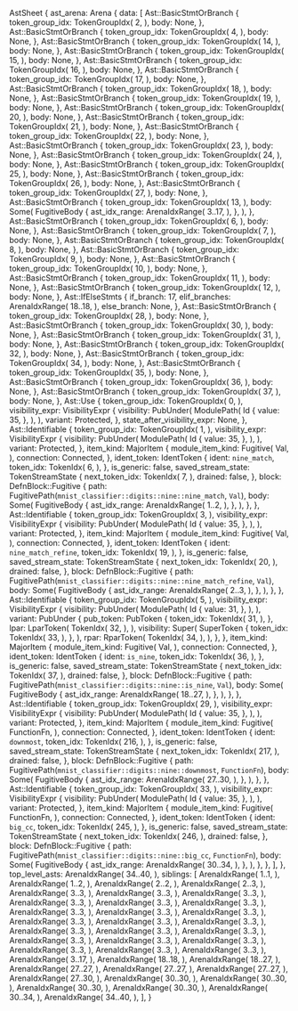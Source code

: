 AstSheet {
    ast_arena: Arena {
        data: [
            Ast::BasicStmtOrBranch {
                token_group_idx: TokenGroupIdx(
                    2,
                ),
                body: None,
            },
            Ast::BasicStmtOrBranch {
                token_group_idx: TokenGroupIdx(
                    4,
                ),
                body: None,
            },
            Ast::BasicStmtOrBranch {
                token_group_idx: TokenGroupIdx(
                    14,
                ),
                body: None,
            },
            Ast::BasicStmtOrBranch {
                token_group_idx: TokenGroupIdx(
                    15,
                ),
                body: None,
            },
            Ast::BasicStmtOrBranch {
                token_group_idx: TokenGroupIdx(
                    16,
                ),
                body: None,
            },
            Ast::BasicStmtOrBranch {
                token_group_idx: TokenGroupIdx(
                    17,
                ),
                body: None,
            },
            Ast::BasicStmtOrBranch {
                token_group_idx: TokenGroupIdx(
                    18,
                ),
                body: None,
            },
            Ast::BasicStmtOrBranch {
                token_group_idx: TokenGroupIdx(
                    19,
                ),
                body: None,
            },
            Ast::BasicStmtOrBranch {
                token_group_idx: TokenGroupIdx(
                    20,
                ),
                body: None,
            },
            Ast::BasicStmtOrBranch {
                token_group_idx: TokenGroupIdx(
                    21,
                ),
                body: None,
            },
            Ast::BasicStmtOrBranch {
                token_group_idx: TokenGroupIdx(
                    22,
                ),
                body: None,
            },
            Ast::BasicStmtOrBranch {
                token_group_idx: TokenGroupIdx(
                    23,
                ),
                body: None,
            },
            Ast::BasicStmtOrBranch {
                token_group_idx: TokenGroupIdx(
                    24,
                ),
                body: None,
            },
            Ast::BasicStmtOrBranch {
                token_group_idx: TokenGroupIdx(
                    25,
                ),
                body: None,
            },
            Ast::BasicStmtOrBranch {
                token_group_idx: TokenGroupIdx(
                    26,
                ),
                body: None,
            },
            Ast::BasicStmtOrBranch {
                token_group_idx: TokenGroupIdx(
                    27,
                ),
                body: None,
            },
            Ast::BasicStmtOrBranch {
                token_group_idx: TokenGroupIdx(
                    13,
                ),
                body: Some(
                    FugitiveBody {
                        ast_idx_range: ArenaIdxRange(
                            3..17,
                        ),
                    },
                ),
            },
            Ast::BasicStmtOrBranch {
                token_group_idx: TokenGroupIdx(
                    6,
                ),
                body: None,
            },
            Ast::BasicStmtOrBranch {
                token_group_idx: TokenGroupIdx(
                    7,
                ),
                body: None,
            },
            Ast::BasicStmtOrBranch {
                token_group_idx: TokenGroupIdx(
                    8,
                ),
                body: None,
            },
            Ast::BasicStmtOrBranch {
                token_group_idx: TokenGroupIdx(
                    9,
                ),
                body: None,
            },
            Ast::BasicStmtOrBranch {
                token_group_idx: TokenGroupIdx(
                    10,
                ),
                body: None,
            },
            Ast::BasicStmtOrBranch {
                token_group_idx: TokenGroupIdx(
                    11,
                ),
                body: None,
            },
            Ast::BasicStmtOrBranch {
                token_group_idx: TokenGroupIdx(
                    12,
                ),
                body: None,
            },
            Ast::IfElseStmts {
                if_branch: 17,
                elif_branches: ArenaIdxRange(
                    18..18,
                ),
                else_branch: None,
            },
            Ast::BasicStmtOrBranch {
                token_group_idx: TokenGroupIdx(
                    28,
                ),
                body: None,
            },
            Ast::BasicStmtOrBranch {
                token_group_idx: TokenGroupIdx(
                    30,
                ),
                body: None,
            },
            Ast::BasicStmtOrBranch {
                token_group_idx: TokenGroupIdx(
                    31,
                ),
                body: None,
            },
            Ast::BasicStmtOrBranch {
                token_group_idx: TokenGroupIdx(
                    32,
                ),
                body: None,
            },
            Ast::BasicStmtOrBranch {
                token_group_idx: TokenGroupIdx(
                    34,
                ),
                body: None,
            },
            Ast::BasicStmtOrBranch {
                token_group_idx: TokenGroupIdx(
                    35,
                ),
                body: None,
            },
            Ast::BasicStmtOrBranch {
                token_group_idx: TokenGroupIdx(
                    36,
                ),
                body: None,
            },
            Ast::BasicStmtOrBranch {
                token_group_idx: TokenGroupIdx(
                    37,
                ),
                body: None,
            },
            Ast::Use {
                token_group_idx: TokenGroupIdx(
                    0,
                ),
                visibility_expr: VisibilityExpr {
                    visibility: PubUnder(
                        ModulePath(
                            Id {
                                value: 35,
                            },
                        ),
                    ),
                    variant: Protected,
                },
                state_after_visibility_expr: None,
            },
            Ast::Identifiable {
                token_group_idx: TokenGroupIdx(
                    1,
                ),
                visibility_expr: VisibilityExpr {
                    visibility: PubUnder(
                        ModulePath(
                            Id {
                                value: 35,
                            },
                        ),
                    ),
                    variant: Protected,
                },
                item_kind: MajorItem {
                    module_item_kind: Fugitive(
                        Val,
                    ),
                    connection: Connected,
                },
                ident_token: IdentToken {
                    ident: `nine_match`,
                    token_idx: TokenIdx(
                        6,
                    ),
                },
                is_generic: false,
                saved_stream_state: TokenStreamState {
                    next_token_idx: TokenIdx(
                        7,
                    ),
                    drained: false,
                },
                block: DefnBlock::Fugitive {
                    path: FugitivePath(`mnist_classifier::digits::nine::nine_match`, `Val`),
                    body: Some(
                        FugitiveBody {
                            ast_idx_range: ArenaIdxRange(
                                1..2,
                            ),
                        },
                    ),
                },
            },
            Ast::Identifiable {
                token_group_idx: TokenGroupIdx(
                    3,
                ),
                visibility_expr: VisibilityExpr {
                    visibility: PubUnder(
                        ModulePath(
                            Id {
                                value: 35,
                            },
                        ),
                    ),
                    variant: Protected,
                },
                item_kind: MajorItem {
                    module_item_kind: Fugitive(
                        Val,
                    ),
                    connection: Connected,
                },
                ident_token: IdentToken {
                    ident: `nine_match_refine`,
                    token_idx: TokenIdx(
                        19,
                    ),
                },
                is_generic: false,
                saved_stream_state: TokenStreamState {
                    next_token_idx: TokenIdx(
                        20,
                    ),
                    drained: false,
                },
                block: DefnBlock::Fugitive {
                    path: FugitivePath(`mnist_classifier::digits::nine::nine_match_refine`, `Val`),
                    body: Some(
                        FugitiveBody {
                            ast_idx_range: ArenaIdxRange(
                                2..3,
                            ),
                        },
                    ),
                },
            },
            Ast::Identifiable {
                token_group_idx: TokenGroupIdx(
                    5,
                ),
                visibility_expr: VisibilityExpr {
                    visibility: PubUnder(
                        ModulePath(
                            Id {
                                value: 31,
                            },
                        ),
                    ),
                    variant: PubUnder {
                        pub_token: PubToken {
                            token_idx: TokenIdx(
                                31,
                            ),
                        },
                        lpar: LparToken(
                            TokenIdx(
                                32,
                            ),
                        ),
                        visibility: Super(
                            SuperToken {
                                token_idx: TokenIdx(
                                    33,
                                ),
                            },
                        ),
                        rpar: RparToken(
                            TokenIdx(
                                34,
                            ),
                        ),
                    },
                },
                item_kind: MajorItem {
                    module_item_kind: Fugitive(
                        Val,
                    ),
                    connection: Connected,
                },
                ident_token: IdentToken {
                    ident: `is_nine`,
                    token_idx: TokenIdx(
                        36,
                    ),
                },
                is_generic: false,
                saved_stream_state: TokenStreamState {
                    next_token_idx: TokenIdx(
                        37,
                    ),
                    drained: false,
                },
                block: DefnBlock::Fugitive {
                    path: FugitivePath(`mnist_classifier::digits::nine::is_nine`, `Val`),
                    body: Some(
                        FugitiveBody {
                            ast_idx_range: ArenaIdxRange(
                                18..27,
                            ),
                        },
                    ),
                },
            },
            Ast::Identifiable {
                token_group_idx: TokenGroupIdx(
                    29,
                ),
                visibility_expr: VisibilityExpr {
                    visibility: PubUnder(
                        ModulePath(
                            Id {
                                value: 35,
                            },
                        ),
                    ),
                    variant: Protected,
                },
                item_kind: MajorItem {
                    module_item_kind: Fugitive(
                        FunctionFn,
                    ),
                    connection: Connected,
                },
                ident_token: IdentToken {
                    ident: `downmost`,
                    token_idx: TokenIdx(
                        216,
                    ),
                },
                is_generic: false,
                saved_stream_state: TokenStreamState {
                    next_token_idx: TokenIdx(
                        217,
                    ),
                    drained: false,
                },
                block: DefnBlock::Fugitive {
                    path: FugitivePath(`mnist_classifier::digits::nine::downmost`, `FunctionFn`),
                    body: Some(
                        FugitiveBody {
                            ast_idx_range: ArenaIdxRange(
                                27..30,
                            ),
                        },
                    ),
                },
            },
            Ast::Identifiable {
                token_group_idx: TokenGroupIdx(
                    33,
                ),
                visibility_expr: VisibilityExpr {
                    visibility: PubUnder(
                        ModulePath(
                            Id {
                                value: 35,
                            },
                        ),
                    ),
                    variant: Protected,
                },
                item_kind: MajorItem {
                    module_item_kind: Fugitive(
                        FunctionFn,
                    ),
                    connection: Connected,
                },
                ident_token: IdentToken {
                    ident: `big_cc`,
                    token_idx: TokenIdx(
                        245,
                    ),
                },
                is_generic: false,
                saved_stream_state: TokenStreamState {
                    next_token_idx: TokenIdx(
                        246,
                    ),
                    drained: false,
                },
                block: DefnBlock::Fugitive {
                    path: FugitivePath(`mnist_classifier::digits::nine::big_cc`, `FunctionFn`),
                    body: Some(
                        FugitiveBody {
                            ast_idx_range: ArenaIdxRange(
                                30..34,
                            ),
                        },
                    ),
                },
            },
        ],
    },
    top_level_asts: ArenaIdxRange(
        34..40,
    ),
    siblings: [
        ArenaIdxRange(
            1..1,
        ),
        ArenaIdxRange(
            1..2,
        ),
        ArenaIdxRange(
            2..2,
        ),
        ArenaIdxRange(
            2..3,
        ),
        ArenaIdxRange(
            3..3,
        ),
        ArenaIdxRange(
            3..3,
        ),
        ArenaIdxRange(
            3..3,
        ),
        ArenaIdxRange(
            3..3,
        ),
        ArenaIdxRange(
            3..3,
        ),
        ArenaIdxRange(
            3..3,
        ),
        ArenaIdxRange(
            3..3,
        ),
        ArenaIdxRange(
            3..3,
        ),
        ArenaIdxRange(
            3..3,
        ),
        ArenaIdxRange(
            3..3,
        ),
        ArenaIdxRange(
            3..3,
        ),
        ArenaIdxRange(
            3..3,
        ),
        ArenaIdxRange(
            3..3,
        ),
        ArenaIdxRange(
            3..3,
        ),
        ArenaIdxRange(
            3..3,
        ),
        ArenaIdxRange(
            3..3,
        ),
        ArenaIdxRange(
            3..3,
        ),
        ArenaIdxRange(
            3..3,
        ),
        ArenaIdxRange(
            3..3,
        ),
        ArenaIdxRange(
            3..3,
        ),
        ArenaIdxRange(
            3..3,
        ),
        ArenaIdxRange(
            3..17,
        ),
        ArenaIdxRange(
            18..18,
        ),
        ArenaIdxRange(
            18..27,
        ),
        ArenaIdxRange(
            27..27,
        ),
        ArenaIdxRange(
            27..27,
        ),
        ArenaIdxRange(
            27..27,
        ),
        ArenaIdxRange(
            27..30,
        ),
        ArenaIdxRange(
            30..30,
        ),
        ArenaIdxRange(
            30..30,
        ),
        ArenaIdxRange(
            30..30,
        ),
        ArenaIdxRange(
            30..30,
        ),
        ArenaIdxRange(
            30..34,
        ),
        ArenaIdxRange(
            34..40,
        ),
    ],
}
